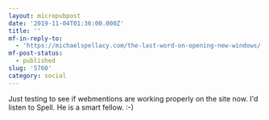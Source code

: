 ```yaml
---
layout: micropubpost
date: '2019-11-04T01:36:00.000Z'
title: ''
mf-in-reply-to:
  - 'https://michaelspellacy.com/the-last-word-on-opening-new-windows/'
mf-post-status:
  - published
slug: '5760'
category: social
---
```

Just testing to see if webmentions are working properly on the site now. I'd listen to Spell. He is a smart fellow. :-) 
